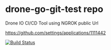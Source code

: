 # drone-go-git-test repo

Drone IO CI/CD Tool using NGROK public Url

https://github.com/settings/applications/1111442


[![Build Status](http://841c1a2b.ngrok.io/api/badges/ThinkExpedite/dronedemo/status.svg)](http://841c1a2b.ngrok.io/ThinkExpedite/dronedemo)
